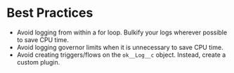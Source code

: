# Best Practices

-   Avoid logging from within a for loop. Bulkify your logs wherever possible to save CPU time.
-   Avoid logging governor limits when it is unnecessary to save CPU time.
-   Avoid creating triggers/flows on the `ok__Log__c` object. Instead, create a custom plugin.
